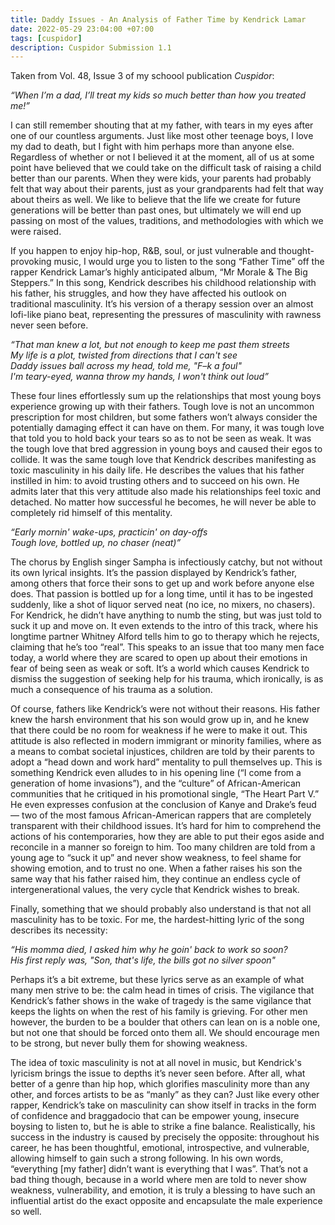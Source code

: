 ```yaml
---
title: Daddy Issues - An Analysis of Father Time by Kendrick Lamar
date: 2022-05-29 23:04:00 +07:00
tags: [cuspidor]
description: Cuspidor Submission 1.1
---
```

Taken from Vol. 48, Issue 3 of my schoool publication _Cuspidor_:

_“When I’m a dad, I’ll treat my kids so much better than how you treated me!”_

I can still remember shouting that at my father, with tears in my eyes after one of our countless arguments. Just like most other teenage boys, I love my dad to death, but I fight with him perhaps more than anyone else. Regardless of whether or not I believed it at the moment, all of us at some point have believed that we could take on the difficult task of raising a child better than our parents. When they were kids, your parents had probably felt that way about their parents, just as your grandparents had felt that way about theirs as well. We like to believe that the life we create for future generations will be better than past ones, but ultimately we will end up passing on most of the values, traditions, and methodologies with which we were raised.

If you happen to enjoy hip-hop, R&B, soul, or just vulnerable and thought-provoking music, I would urge you to listen to the song “Father Time” off the rapper Kendrick Lamar’s highly anticipated album, “Mr Morale & The Big Steppers.” In this song, Kendrick describes his childhood relationship with his father, his struggles, and how they have affected his outlook on traditional masculinity. It’s his version of a therapy session over an almost lofi-like piano beat, representing the pressures of masculinity with rawness never seen before.	

_“That man knew a lot, but not enough to keep me past them streets_\
_My life is a plot, twisted from directions that I can't see_\
_Daddy issues ball across my head, told me, "F–k a foul"_\
_I'm teary-eyed, wanna throw my hands, I won't think out loud”_

These four lines effortlessly sum up the relationships that most young boys experience growing up with their fathers. Tough love is not an uncommon prescription for most children, but some fathers won’t always consider the potentially damaging effect it can have on them. For many, it was tough love that told you to hold back your tears so as to not be seen as weak. It was the tough love that bred aggression in young boys and caused their egos to collide. It was the same tough love that Kendrick describes manifesting as toxic masculinity in his daily life. He describes the values that his father instilled in him: to avoid trusting others and to succeed on his own. He admits later that this very attitude also made his relationships feel toxic and detached. No matter how successful he becomes, he will never be able to completely rid himself of this mentality. 

_“Early mornin' wake-ups, practicin' on day-offs_\
_Tough love, bottled up, no chaser (neat)”_

The chorus by English singer Sampha is infectiously catchy, but not without its own lyrical insights. It’s the passion displayed by Kendrick’s father, among others that force their sons to get up and work before anyone else does. That passion is bottled up for a long time, until it has to be ingested suddenly, like a shot of liquor served neat (no ice, no mixers, no chasers). For Kendrick, he didn’t have anything to numb the sting, but was just told to suck it up and move on. It even extends to the intro of this track, where his longtime partner Whitney Alford tells him to go to therapy which he rejects, claiming that he’s too “real”. This speaks to an issue that too many men face today, a world where they are scared to open up about their emotions in fear of being seen as weak or soft. It’s a world which causes Kendrick to dismiss the suggestion of seeking help for his trauma, which ironically, is as much a consequence of his trauma as a solution.

Of course, fathers like Kendrick’s were not without their reasons. His father knew the harsh environment that his son would grow up in, and he knew that there could be no room for weakness if he were to make it out. This attitude is also reflected in modern immigrant or minority families, where as a means to combat societal injustices, children are told by their parents to adopt a “head down and work hard” mentality to pull themselves up. This is something Kendrick even alludes to in his opening line (“I come from a generation of home invasions”), and the “culture” of African-American communities that he critiqued in his promotional single, “The Heart Part V.”  He even expresses confusion at the conclusion of Kanye and Drake’s feud ⁠— two of the most famous African-American rappers that are completely transparent with their childhood issues. It’s hard for him to comprehend the actions of his contemporaries, how they are able to put their egos aside and reconcile in a manner so foreign to him. Too many children are told from a young age to “suck it up” and never show weakness, to feel shame for showing emotion, and to trust no one. When a father raises his son the same way that his father raised him, they continue an endless cycle of intergenerational values, the very cycle that Kendrick wishes to break.

Finally, something that we should probably also understand is that not all masculinity has to be toxic. For me, the hardest-hitting lyric of the song describes its necessity:

_“His momma died, I asked him why he goin' back to work so soon?_\
_His first reply was, "Son, that's life, the bills got no silver spoon"_

Perhaps it’s a bit extreme, but these lyrics serve as an example of what many men strive to be: the calm head in times of crisis. The vigilance that Kendrick’s father shows in the wake of tragedy is the same vigilance that keeps the lights on when the rest of his family is grieving. For other men however, the burden to be a boulder that others can lean on is a noble one, but not one that should be forced onto them all. We should encourage men to be strong, but never bully them for showing weakness.

The idea of toxic masculinity is not at all novel in music, but Kendrick's lyricism brings the issue to depths it’s never seen before. After all, what better of a genre than hip hop, which glorifies masculinity more than any other, and forces artists to be as “manly” as they can? Just like every other rapper, Kendrick’s take on masculinity can show itself in tracks in the form of confidence and braggadocio that can be empower young, insecure boysing to listen to, but he is able to strike a fine balance. Realistically, his success in the industry is caused by precisely the opposite: throughout his career, he has been thoughtful, emotional, introspective, and vulnerable, allowing himself to gain such a strong following. In his own words, “everything [my father] didn’t want is everything that I was”. That’s not a bad thing though, because in a world where men are told to never show weakness, vulnerability, and emotion, it is truly a blessing to have such an influential artist do the exact opposite and encapsulate the male experience so well.
